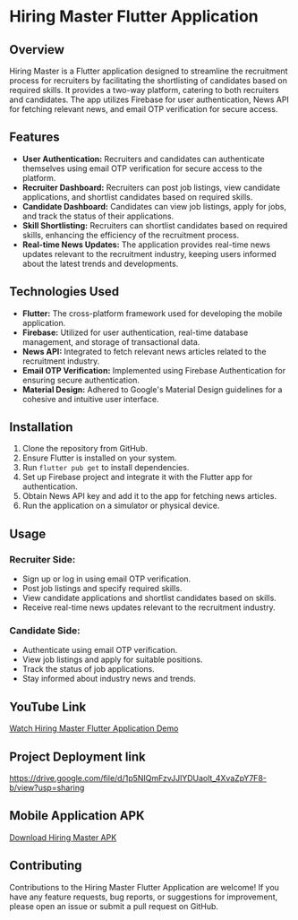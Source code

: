 # Hiring Master Flutter Application

## Overview
Hiring Master is a Flutter application designed to streamline the recruitment process for recruiters by facilitating the shortlisting of candidates based on required skills. It provides a two-way platform, catering to both recruiters and candidates. The app utilizes Firebase for user authentication, News API for fetching relevant news, and email OTP verification for secure access.

## Features
- **User Authentication:** Recruiters and candidates can authenticate themselves using email OTP verification for secure access to the platform.
- **Recruiter Dashboard:** Recruiters can post job listings, view candidate applications, and shortlist candidates based on required skills.
- **Candidate Dashboard:** Candidates can view job listings, apply for jobs, and track the status of their applications.
- **Skill Shortlisting:** Recruiters can shortlist candidates based on required skills, enhancing the efficiency of the recruitment process.
- **Real-time News Updates:** The application provides real-time news updates relevant to the recruitment industry, keeping users informed about the latest trends and developments.

## Technologies Used
- **Flutter:** The cross-platform framework used for developing the mobile application.
- **Firebase:** Utilized for user authentication, real-time database management, and storage of transactional data.
- **News API:** Integrated to fetch relevant news articles related to the recruitment industry.
- **Email OTP Verification:** Implemented using Firebase Authentication for ensuring secure authentication.
- **Material Design:** Adhered to Google's Material Design guidelines for a cohesive and intuitive user interface.

## Installation
1. Clone the repository from GitHub.
2. Ensure Flutter is installed on your system.
3. Run `flutter pub get` to install dependencies.
4. Set up Firebase project and integrate it with the Flutter app for authentication.
5. Obtain News API key and add it to the app for fetching news articles.
6. Run the application on a simulator or physical device.

## Usage
### Recruiter Side:
- Sign up or log in using email OTP verification.
- Post job listings and specify required skills.
- View candidate applications and shortlist candidates based on skills.
- Receive real-time news updates relevant to the recruitment industry.

### Candidate Side:
- Authenticate using email OTP verification.
- View job listings and apply for suitable positions.
- Track the status of job applications.
- Stay informed about industry news and trends.

## YouTube Link
[Watch Hiring Master Flutter Application Demo](https://www.youtube.com/watch?v=CfqG0dRA5mk)

## Project Deployment link
https://drive.google.com/file/d/1p5NIQmFzvJJlYDUaolt_4XvaZpY7F8-b/view?usp=sharing

## Mobile Application APK
[Download Hiring Master APK](https://drive.google.com/drive/folders/10CayGgHqK3kEE7A0f1yxFfZ6EEd9Gmkj?usp=sharing)

## Contributing
Contributions to the Hiring Master Flutter Application are welcome! If you have any feature requests, bug reports, or suggestions for improvement, please open an issue or submit a pull request on GitHub.
